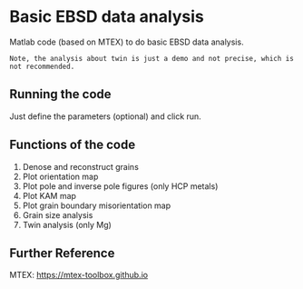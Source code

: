 # Basic EBSD data analysis

Matlab code (based on MTEX) to do basic EBSD data analysis.

`Note, the analysis about twin is just a demo and not precise, which is not recommended.`


Running the code
-----------------------------------------------------------------------------------------
Just define the parameters (optional) and click run.


Functions of the code
-----------------------------------------------------------------------------------------
1. Denose and reconstruct grains
2. Plot orientation map
3. Plot pole and inverse pole figures (only HCP metals)
4. Plot KAM map
5. Plot grain boundary misorientation map
6. Grain size analysis
7. Twin analysis (only Mg)


Further Reference
-----------------------------------------------------------------------------------------
MTEX: https://mtex-toolbox.github.io
